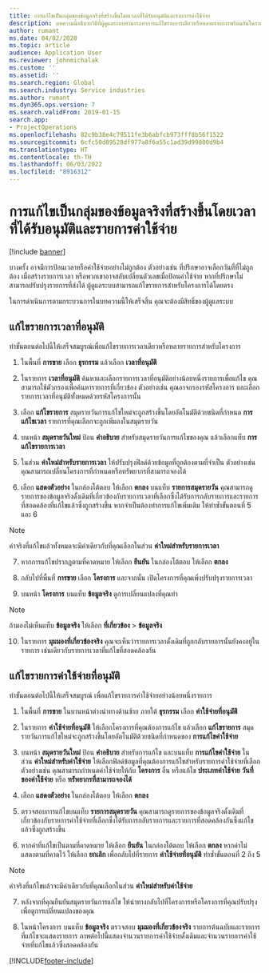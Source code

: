 ```yaml
---
title: การแก้ไขเป็นกลุ่มของข้อมูลจริงที่สร้างขึ้นโดยเวลาที่ได้รับอนุมัติและรายการค่าใช้จ่าย
description: บทความนี้อธิบายวิธีที่ผู้ดูแลระบบสามารถทำการแก้ไขรายการเดียวหรือหลายรายการพร้อมกันในรายการเวลาหรือค่าใช้จ่ายที่ได้รับอนุมัติก่อนหน้านี้ หากการเรียกเก็บเงินไม่เสร็จสมบูรณ์
author: rumant
ms.date: 04/02/2020
ms.topic: article
audience: Application User
ms.reviewer: johnmichalak
ms.custom: ''
ms.assetid: ''
ms.search.region: Global
ms.search.industry: Service industries
ms.author: rumant
ms.dyn365.ops.version: 7
ms.search.validFrom: 2019-01-15
search.app:
- ProjectOperations
ms.openlocfilehash: 82c9b38e4c79511fe3b6abfcb973fff8b56f1522
ms.sourcegitcommit: 6cfc50d89528df977a8f6a55c1ad39d99800d9b4
ms.translationtype: HT
ms.contentlocale: th-TH
ms.lasthandoff: 06/03/2022
ms.locfileid: "8916312"
---
```

# <a name="bulk-corrections-of-actuals-created-by-approved-time-and-expense-entries"></a>การแก้ไขเป็นกลุ่มของข้อมูลจริงที่สร้างขึ้นโดยเวลาที่ได้รับอนุมัติและรายการค่าใช้จ่าย

[!include [banner](../includes/psa-now-project-operations.md)]

บางครั้ง อาจมีการป้อนเวลาหรือค่าใช้จ่ายอย่างไม่ถูกต้อง ตัวอย่างเช่น ที่ปรึกษาอาจเลือกวันที่ที่ไม่ถูกต้อง เมื่อสร้างรายการเวลา หรือพวกเขาอาจสลับเปลี่ยนตัวเลขเมื่อป้อนค่าใช้จ่าย หากที่ปรึกษาไม่สามารถปรับปรุงรายการที่ส่งได้ ผู้ดูแลระบบสามารถแก้ไขรายการสำหรับโครงการได้โดยตรง

ในการดำเนินการตามกระบวนการในบทความนี้ให้เสร็จสิ้น คุณจะต้องมีสิทธิ์ของผู้ดูแลระบบ

## <a name="correct-approved-time-entries"></a>แก้ไขรายการเวลาที่อนุมัติ     

ทำขั้นตอนต่อไปนี้ให้เสร็จสมบูรณ์เพื่อแก้ไขรายการเวลาเดียวหรือหลายรายการสำหรับโครงการ

1. ในพื้นที่ **การขาย** เลือก **ธุรกรรม** แล้วเลือก **เวลาที่อนุมัติ** 

2. ในรายการ **เวลาที่อนุมัติ** ค้นหาและเลือกรายการเวลาที่อนุมัติอย่างน้อยหนึ่งรายการเพื่อแก้ไข คุณสามารถใช้ตัวกรองเพื่อค้นหารายการที่เกี่ยวข้อง ตัวอย่างเช่น คุณอาจกรองรหัสโครงการ และเลือกรายการเวลาที่อนุมัติทั้งหมดด้วยรหัสโครงการนั้น

3. เลือก **แก้ไขรายการ** สมุดรายวันการแก้ไขใหม่จะถูกสร้างขึ้นโดยอัตโนมัติด้วยชนิดที่กำหนด **การแก้ไขเวลา** รายการที่คุณเลือกจะถูกเพิ่มลงในสมุดรายวัน 

4. บนหน้า **สมุดรายวันใหม่** ป้อน **คำอธิบาย** สำหรับสมุดรายวันการแก้ไขของคุณ แล้วเลือกแท็บ **การแก้ไขรายการเวลา**  
5. ในส่วน **ค่าใหม่สำหรับรายการเวลา** ให้ปรับปรุงฟิลด์ด้วยข้อมูลที่ถูกต้องตามที่จำเป็น ตัวอย่างเช่น คุณสามารถเปลี่ยนโครงการที่กำหนดหรือทรัพยากรที่สามารถจองได้

6. เลือก **แสดงตัวอย่าง** ในกล่องโต้ตอบ ให้เลือก **ตกลง** บนแท็บ **รายการสมุดรายวัน** คุณสามารถดูรายการของข้อมูลจริงดั้งเดิมที่เกี่ยวข้องกับรายการเวลาที่เลือกซึ่งได้รับการกลับรายการและรายการที่สอดคล้องที่แก้ไขแล้วซึ่งถูกสร้างขึ้น หากจำเป็นต้องทำการแก้ไขเพิ่มเติม ให้ทำซ้ำขั้นตอนที่ 5 และ 6 

> [!NOTE]
> ค่าจริงที่แก้ไขแล้วทั้งหมดจะมีค่าเดียวกับที่คุณเลือกในส่วน **ค่าใหม่สำหรับรายการเวลา**

7. หากการแก้ไขปรากฏตามที่คาดหมาย ให้เลือก **ยืนยัน** ในกล่องโต้ตอบ ให้เลือก **ตกลง**

8. กลับไปที่พื้นที่ **การขาย** เลือก **โครงการ** และจากนั้น เปิดโครงการที่คุณเพิ่งปรับปรุงรายการเวลา 

9. บนหน้า **โครงการ** บนแท็บ **ข้อมูลจริง** ดูการเปลี่ยนแปลงที่คุณทำ 

> [!NOTE]
> ถ้ามองไม่เห็นแท็บ **ข้อมูลจริง** ให้เลือก **ที่เกี่ยวข้อง** > **ข้อมูลจริง**  

10. ในรายการ **มุมมองที่เกี่ยวข้องจริง** คุณจะเห็นว่ารายการเวลาดั้งเดิมที่ถูกกลับรายการนั้นยังคงอยู่ในรายการ เช่นเดียวกับรายการเวลาที่แก้ไขที่สอดคล้องกัน 


## <a name="correct-approved-expense-entries"></a>แก้ไขรายการค่าใช้จ่ายที่อนุมัติ

ทำขั้นตอนต่อไปนี้ให้เสร็จสมบูรณ์ เพื่อแก้ไขรายการค่าใช้จ่ายอย่างน้อยหนึ่งรายการ 

1. ในพื้นที่ **การขาย** ในบานหน้าต่างนำทางด้านซ้าย ภายใต้ **ธุรกรรม** เลือก **ค่าใช้จ่ายที่อนุมัติ**

2. ในรายการ **ค่าใช้จ่ายที่อนุมัติ** ให้เลือกโครงการที่คุณต้องการแก้ไข แล้วเลือก **แก้ไขรายการ** สมุดรายวันการแก้ไขใหม่จะถูกสร้างขึ้นโดยอัตโนมัติด้วยชนิดที่กำหนดของ **การแก้ไขค่าใช้จ่าย** 

3. บนหน้า **สมุดรายวันใหม่** ป้อน **คำอธิบาย** สำหรับการแก้ไข และบนแท็บ **การแก้ไขค่าใช้จ่าย** ในส่วน **ค่าใหม่สำหรับค่าใช้จ่าย** ให้เลือกฟิลด์ข้อมูลที่คุณต้องการแก้ไขสำหรับรายการค่าใช้จ่ายที่เลือก ตัวอย่างเช่น คุณสามารถกำหนดค่าใช้จ่ายให้กับ **โครงการ** อื่น หรือแก้ไข **ประเภทค่าใช้จ่าย** **วันที่ของค่าใช้จ่าย** หรือ **ทรัพยากรที่สามารถจองได้**

4. เลือก **แสดงตัวอย่าง** ในกล่องโต้ตอบ ให้เลือก **ตกลง** 

5. ตรวจสอบการแก้ไขบนแท็บ **รายการสมุดรายวัน** คุณสามารถดูรายการของข้อมูลจริงดั้งเดิมที่เกี่ยวข้องกับรายการค่าใช้จ่ายที่เลือกซึ่งได้รับการกลับรายการและรายการที่สอดคล้องกันซึ่งแก้ไขแล้วซึ่งถูกสร้างขึ้น

6. หากค่าที่แก้ไขเป็นตามที่คาดหมาย ให้เลือก **ยืนยัน** ในกล่องโต้ตอบ ให้เลือก **ตกลง** หากค่าไม่แสดงตามที่คาดไว้ ให้เลือก **ยกเลิก** เพื่อกลับไปที่รายการ **ค่าใช้จ่ายที่อนุมัติ** ทำซ้ำขั้นตอนที่ 2 ถึง 5 

> [!NOTE]
> ค่าจริงที่แก้ไขแล้วจะมีค่าเดียวกับที่คุณเลือกในส่วน **ค่าใหม่สำหรับค่าใช้จ่าย**

7. หลังจากที่คุณยืนยันสมุดรายวันการแก้ไข ให้นำทางกลับไปที่โครงการหรือโครงการที่คุณปรับปรุง เพื่อดูการเปลี่ยนแปลงของคุณ  

8. ในหน้าโครงการ บนแท็บ **ข้อมูลจริง** ตรวจสอบ **มุมมองที่เกี่ยวข้องจริง** รายการต้นฉบับและรายการที่แก้ไขจะแสดงรายการ ภาพต่อไปนี้แสดงจำนวนรายการค่าใช้จ่ายดั้งเดิมและจำนวนรายการค่าใช้จ่ายที่แก้ไขแล้วซึ่งสอดคล้องกัน 


[!INCLUDE[footer-include](../includes/footer-banner.md)]
